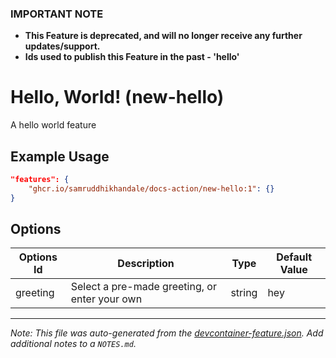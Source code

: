 

### **IMPORTANT NOTE**
- **This Feature is deprecated, and will no longer receive any further updates/support.**
- **Ids used to publish this Feature in the past - 'hello'**

# Hello, World! (new-hello)

A hello world feature

## Example Usage

```json
"features": {
    "ghcr.io/samruddhikhandale/docs-action/new-hello:1": {}
}
```

## Options

| Options Id | Description | Type | Default Value |
|-----|-----|-----|-----|
| greeting | Select a pre-made greeting, or enter your own | string | hey |



---

_Note: This file was auto-generated from the [devcontainer-feature.json](https://github.com/samruddhikhandale/docs-action/blob/main/src/new-hello/devcontainer-feature.json).  Add additional notes to a `NOTES.md`._
